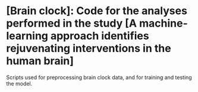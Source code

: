 # [Brain clock]: Code for the analyses performed in the study [A machine-learning approach identifies rejuvenating interventions in the human brain]

Scripts used for preprocessing brain clock data, and for training and testing the model.
